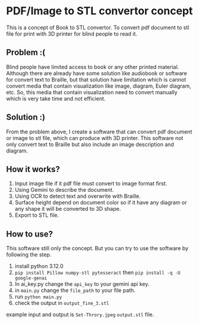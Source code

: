 # PDF/Image to STL convertor concept

This is a concept of Book to STL convertor. To convert pdf document to stl file for print with 3D
printer for blind people to read it.

## Problem :(

Blind people have limited access to book or any other printed material. Although there are already
have some solution like audiobook or software for convert text to Braille, but that solution have
limitation which is cannot convert media that contain visualization like image, diagram, Euler
diagram, etc. So, this media that contain visualization need to convert manually which is very take
time and not efficient.

## Solution :)

From the problem above, I create a software that can convert pdf document or image to stl file,
which can produce with 3D printer. This software not only convert text to Braille but also include
an image description and diagram.

## How it works?

1. Input image file if it pdf file must convert to image format first.
2. Using Gemini to describe the document.
3. Using OCR to detect text and overwrite with Braille.
4. Surface height depend on document color so if it have any diagram or any shape it will be
   converted to 3D shape.
5. Export to STL file.

## How to use?

This software still only the concept. But you can try to use the software by following the step.

1. install python 3.12.0
2. `pip install Pillow numpy-stl pytesseract` then `pip install -q -U google-genai`
3. In ai_key.py change the `api_key` to your gemini api key.
4. in `main.py` change the `file_path` to your file path.
5. run `python main.py`
6. check the output in `output_fine_3.stl`

example input and output is `Set-Throry.jpeg` `output.stl` file.